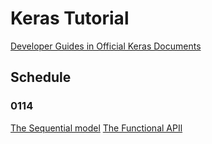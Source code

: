# Keras Tutorial

[Developer Guides in Official Keras Documents](https://keras.io/guides/)

## Schedule

### 0114
[The Sequential model](https://keras.io/guides/sequential_model/)
[The Functional APIl](https://keras.io/guides/functional_api/)
